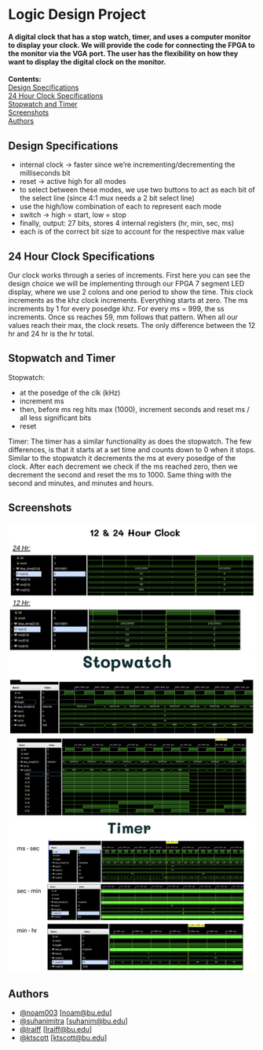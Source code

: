 
# Logic Design Project

#### A digital clock that has a stop watch, timer, and uses a computer monitor to display your clock. We will provide the code for connecting the FPGA to the monitor via the VGA port. The user has the flexibility on how they want to display the digital clock on the monitor. ####
**Contents:**\
[Design Specifications](#design-specifications "Goto design-specifications")\
[24 Hour Clock Specifications](#24-hour-clock-specifications "24-hour-clock-specifications")\
[Stopwatch and Timer](#stopwatch-and-timer "Goto stopwatch-and-timer")\
[Screenshots](#screenshots "Goto screenshots")\
[Authors](#Authors "Goto authors")

## Design Specifications
- internal clock → faster since we’re incrementing/decrementing the milliseconds bit
- reset → active high for all modes
- to select between these modes, we use two buttons to act as each bit of the select line (since 4:1 mux needs a 2 bit select line)
- use the high/low combination of each to represent each mode
- switch → high = start, low = stop
- finally, output: 27 bits, stores 4 internal registers (hr, min, sec, ms)
- each is of the correct bit size to account for the respective max value



## 24 Hour Clock Specifications

Our clock works through a series of increments. First here you can see the design choice we will be implementing through our FPGA 7 segment LED display, where we use 2 colons and one period to show the time. This clock increments as the khz clock increments. Everything starts at zero. The ms increments by 1 for every posedge khz. For every ms = 999, the ss increments. Once ss reaches 59, mm follows that pattern. When all our values reach their max, the clock resets. The only difference between the 12 hr and 24 hr is the hr total.  

## Stopwatch and Timer

Stopwatch:
- at the posedge of the clk (kHz)
- increment ms
- then, before ms reg hits max (1000), increment seconds and reset ms / all less significant bits
- reset

Timer:
The timer has a similar functionality as does the stopwatch. 
The few differences, is that it starts at a set time and counts down to 0 when it stops. 
Similar to the stopwatch it decrements the ms at every posedge of the clock. 
After each decrement we check if the ms reached zero, then we decrement the second and reset the ms to 1000. 
Same thing with the second and minutes, and minutes and hours. 

## Screenshots

![](clock.png)
![](stopwatch.png)
![](timer.png)

## Authors

- [@noam003](https://www.github.com/noam003) [noam@bu.edu]
- [@suhanimitra](https://github.com/suhanimitra) [suhanim@bu.edu]
- [@lraiff](https://github.com/lraiff) [lraiff@bu.edu]
- [@ktscott](https://github.com/ktscott) [ktscott@bu.edu]
